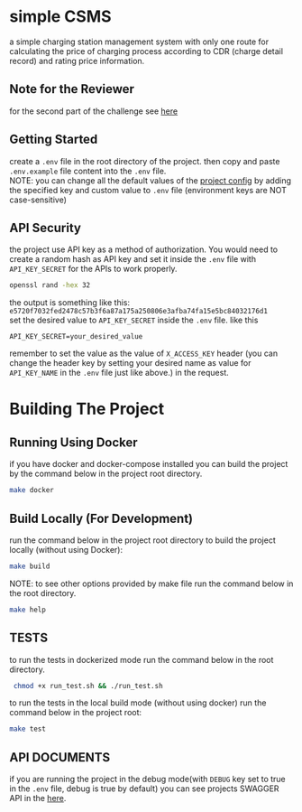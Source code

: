 # simple CSMS
a simple charging station management system with only one route for calculating
the price of charging process according to CDR (charge detail record) and rating
price information.

## Note for the Reviewer
for the second part of the challenge see [here](NOTES.md)

## Getting Started
create a `.env` file in the root directory of the project. then copy and paste
`.env.example` file content into the `.env` file.  
NOTE: you can change all the default values of the [project config](src/settings/config.py)
by adding the specified key and custom value to `.env` file (environment keys are NOT case-sensitive)

## API Security
the project use API key as a method of authorization. You would need to create
a random hash as API key and set it inside the `.env` file with `API_KEY_SECRET` for the APIs to work properly.
```bash
openssl rand -hex 32
```
the output is something like this:
`e5720f7032fed2478c57b3f6a87a175a250806e3afba74fa15e5bc84032176d1`  
set the desired value to `API_KEY_SECRET` inside the `.env` file. like this
```
API_KEY_SECRET=your_desired_value
```
remember to set the value as the value of `X_ACCESS_KEY` header (you can change the
header key by setting your desired name as value for `API_KEY_NAME` in the `.env` file just like above.) in the
request.

# Building The Project
## Running Using Docker
if you have docker and docker-compose installed you can build the project
by the command below in the project root directory.
```bash
make docker
```

## Build Locally (For Development)
run the command below in the project root directory to build the project 
locally (without using Docker):
```bash
make build
```
NOTE: to see other options provided by make file run the command below in the
root directory.
```bash
make help
```
## TESTS
to run the tests in dockerized mode run the command below in the root directory.
```bash
 chmod +x run_test.sh && ./run_test.sh
```
to run the tests in the local build mode (without using docker) run the command
below in the project root:
```bash
make test
```
## API DOCUMENTS
if you are running the project in the debug mode(with `DEBUG` key set to true in
the `.env` file, debug is true by default) you can see projects SWAGGER API in the [here](http://localhost:8000/docs).
